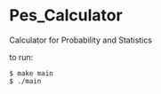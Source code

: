 # Pes_Calculator
Calculator for Probability and Statistics

to run:
```shell
$ make main
$ ./main
```
